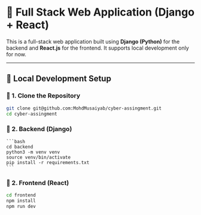 # 🔗 Full Stack Web Application (Django + React)

This is a full-stack web application built using **Django (Python)** for the backend and **React.js** for the frontend. It supports  local development only for now.

---

## 🚀 Local Development Setup

### 🔹 1. Clone the Repository

```bash
git clone git@github.com:MohdMusaiyab/cyber-assingment.git
cd cyber-assingment
```
### 🔹 2. Backend (Django)
    ```bash
    cd backend
    python3 -m venv venv
    source venv/bin/activate
    pip install -r requirements.txt
    ```

### 🔹 2. Frontend (React)
```bash
cd frontend
npm install
npm run dev
```

